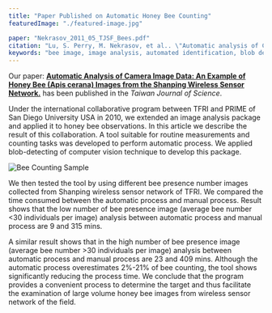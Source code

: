 ```yaml
---
title: "Paper Published on Automatic Honey Bee Counting"
featuredImage: "./featured-image.jpg"

paper: "Nekrasov_2011_05_TJSF_Bees.pdf"
citation: "Lu, S. Perry, M. Nekrasov, et al.. \"Automatic analysis of Camera Image Data: an Example of Honey Bee (Apis cerana) Images from Shanping Wireless Sensor Network.\" Taiwan Journal of Forest Science. 2011."
keywords: "bee image, image analysis, automated identification, blob detection"
---
```


Our paper: **[Automatic Analysis of Camera Image Data: An Example of Honey Bee (Apis cerana) Images from the Shanping Wireless Sensor Network.](/papers/Nekrasov_2011_05_TJSF_Bees.pdf)** has been published in the *Taiwan Journal of Science*.


Under the international collaborative program between TFRI and PRIME of San
Diego University USA in 2010, we extended an image analysis package and applied it
to honey bee observations. In this article we describe the result of this collaboration. A
tool suitable for routine measurements and counting tasks was developed to perform
automatic process. We applied blob-detecting of computer vision technique to develop
this package. 


<div class="img-left"><img src="featured-image.png" alt="Bee Counting Sample"></div>


We then tested the tool by using different bee presence number images
collected from Shanping wireless sensor network of TFRI. We compared the time
consumed between the automatic process and manual process. Result shows that the
low number of bee presence image (average bee number <30 individuals per image)
analysis between automatic process and manual process are 9 and 315 mins. 

A similar result shows that in the high number of bee presence image (average bee number >30
individuals per image) analysis between automatic process and manual process are 23
and 409 mins. Although the automatic process overestimates 2%-21% of bee counting,
the tool shows significantly reducing the process time. We conclude that the program
provides a convenient process to determine the target and thus facilitate the examination
of large volume honey bee images from wireless sensor network of the field. 
